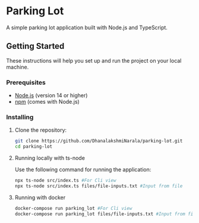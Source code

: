 # Parking Lot

A simple parking lot application built with Node.js and TypeScript.

## Getting Started

These instructions will help you set up and run the project on your local machine.

### Prerequisites

- [Node.js](https://nodejs.org/) (version 14 or higher)
- [npm](https://www.npmjs.com/) (comes with Node.js)

### Installing

1. Clone the repository:

   ```bash
   git clone https://github.com/DhanalakshmiNarala/parking-lot.git
   cd parking-lot
   ```

2. Running locally with ts-node

   Use the following command for running the application:

   ```bash
   npx ts-node src/index.ts #For Cli view
   npx ts-node src/index.ts files/file-inputs.txt #Input from file
   ```

3. Running with docker
   ```bash
   docker-compose run parking_lot #For Cli view
   docker-compose run parking_lot files/file-inputs.txt #Input from file
   ```
